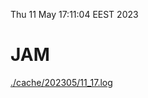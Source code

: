 Thu 11 May 17:11:04 EEST 2023
# JAM
<a href='./cache/202305/11_17.log'>./cache/202305/11_17.log</a>
